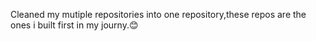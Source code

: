 Cleaned my mutiple repositories into one repository,these repos are the ones i built first in my journy.😊
